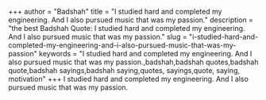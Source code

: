 +++
author = "Badshah"
title = "I studied hard and completed my engineering. And I also pursued music that was my passion."
description = "the best Badshah Quote: I studied hard and completed my engineering. And I also pursued music that was my passion."
slug = "i-studied-hard-and-completed-my-engineering-and-i-also-pursued-music-that-was-my-passion"
keywords = "I studied hard and completed my engineering. And I also pursued music that was my passion.,badshah,badshah quotes,badshah quote,badshah sayings,badshah saying,quotes, sayings,quote, saying, motivation"
+++
I studied hard and completed my engineering. And I also pursued music that was my passion.
